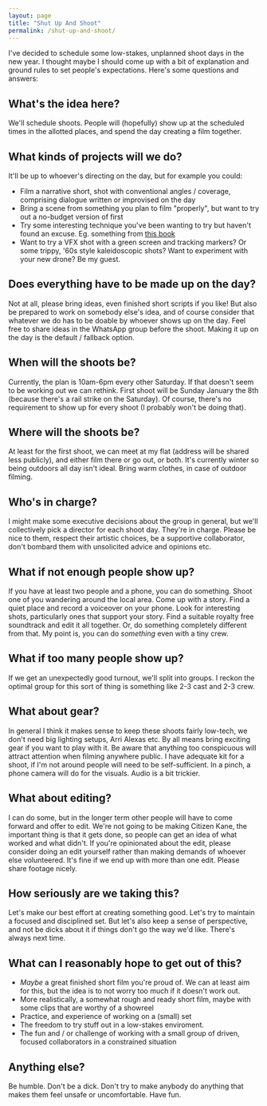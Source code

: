 ```yaml
---
layout: page
title: "Shut Up And Shoot"
permalink: /shut-up-and-shoot/
---
```


I've decided to schedule some low-stakes, unplanned shoot days in the new year. I thought maybe I should come up with a bit of explanation and ground rules to set people's expectations. Here's some questions and answers:

## What's the idea here?

We'll schedule shoots. People will (hopefully) show up at the scheduled times in the allotted places, and spend the day creating a film together.

## What kinds of projects will we do?

It'll be up to whoever's directing on the day, but for example you could:

* Film a narrative short, shot with conventional angles / coverage, comprising dialogue written or improvised on the day
* Bring a scene from something you plan to film "properly", but want to try out a no-budget version of first
* Try some interesting technique you've been wanting to try but haven't found an excuse. Eg. something from [this book](https://smile.amazon.co.uk/Master-Shots-Vol-2nd-Techniques/dp/1615930876/)
* Want to try a VFX shot with a green screen and tracking markers? Or some trippy, '60s style kaleidoscopic shots? Want to experiment with your new drone? Be my guest.

## Does everything have to be made up on the day?

Not at all, please bring ideas, even finished short scripts if you like! But also be prepared to work on somebody else's idea, and of course consider that whatever we do has to be doable by whoever shows up on the day. Feel free to share ideas in the WhatsApp group before the shoot. Making it up on the day is the default / fallback option.

## When will the shoots be?

Currently, the plan is 10am-6pm every other Saturday. If that doesn't seem to be working out we can rethink. First shoot will be Sunday January the 8th (because there's a rail strike on the Saturday). Of course, there's no requirement to show up for every shoot (I probably won't be doing that).

## Where will the shoots be?

At least for the first shoot, we can meet at my flat (address will be shared less publicly), and either film there or go out, or both. It's currently winter so being outdoors all day isn't ideal. Bring warm clothes, in case of outdoor filming.

## Who's in charge?

I might make some executive decisions about the group in general, but we'll collectively pick a director for each shoot day. They're in charge. Please be nice to them, respect their artistic choices, be a supportive collaborator, don't bombard them with unsolicited advice and opinions etc.

## What if not enough people show up?

If you have at least two people and a phone, you can do something. Shoot one of you wandering around the local area. Come up with a story. Find a quiet place and record a voiceover on your phone. Look for interesting shots, particularly ones that support your story. Find a suitable royalty free soundtrack and edit it all together. Or, do something completely different from that. My point is, you can do *something* even with a tiny crew.

## What if too many people show up?

If we get an unexpectedly good turnout, we'll split into groups. I reckon the optimal group for this sort of thing is something like 2-3 cast and 2-3 crew. 

## What about gear?

In general I think it makes sense to keep these shoots fairly low-tech, we don't need big lighting setups, Arri Alexas etc. By all means bring exciting gear if you want to play with it. Be aware that anything too conspicuous will attract attention when filming anywhere public. I have adequate kit for a shoot, if I'm not around people will need to be self-sufficient. In a pinch, a phone camera will do for the visuals. Audio is a bit trickier.

## What about editing?

I can do some, but in the longer term other people will have to come forward and offer to edit. We're not going to be making Citizen Kane, the important thing is that it gets done, so people can get an idea of what worked and what didn't. If you're opinionated about the edit, please consider doing an edit yourself rather than making demands of whoever else volunteered. It's fine if we end up with more than one edit. Please share footage nicely.

## How seriously are we taking this?

Let's make our best effort at creating something good. Let's try to maintain a focused and disciplined set. But let's also keep a sense of perspective, and not be dicks about it if things don't go the way we'd like. There's always next time.

## What can I reasonably hope to get out of this?

* *Maybe* a great finished short film you're proud of. We can at least aim for this, but the idea is to not worry too much if it doesn't work out.
* More realistically, a somewhat rough and ready short film, maybe with some clips that are worthy of a showreel
* Practice, and experience of working on a (small) set
* The freedom to try stuff out in a low-stakes enviroment.
* The fun and / or challenge of working with a small group of driven, focused collaborators in a constrained situation

## Anything else?

Be humble. Don't be a dick. Don't try to make anybody do anything that makes them feel unsafe or uncomfortable. Have fun.

